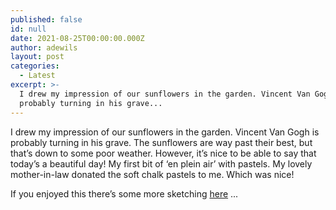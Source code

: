 ```yaml
---
published: false
id: null
date: 2021-08-25T00:00:00.000Z
author: adewils
layout: post
categories:
  - Latest
excerpt: >-
  I drew my impression of our sunflowers in the garden. Vincent Van Gogh is
  probably turning in his grave...
---
```

 
I drew my impression of our sunflowers in the garden. Vincent Van Gogh is probably turning in his grave. The sunflowers are way past their best, but that’s down to some poor weather. However, it’s nice to be able to say that today’s a beautiful day! My first bit of ‘en plein air’ with pastels. My lovely mother-in-law donated the soft chalk pastels to me. Which was nice!

If you enjoyed this there’s some more sketching [here](_posts/2016-11-01-sketches-of-spain-2.md) ...
